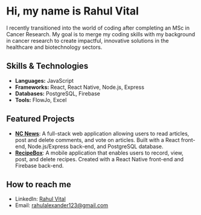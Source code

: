 # Hi, my name is Rahul Vital 

I recently transitioned into the world of coding after completing an MSc in Cancer Research. My goal is to merge my coding skills with my background in cancer research to create impactful, innovative solutions in the healthcare and biotechnology sectors.

## Skills & Technologies
- **Languages:** JavaScript
- **Frameworks:** React, React Native, Node.js, Express
- **Databases:** PostgreSQL, Firebase
- **Tools:** FlowJo, Excel

## Featured Projects
- [**NC News**](https://github.com/rahulvital/nc-news): A full-stack web application allowing users to read articles, post and delete comments, and vote on articles. Built with a React front-end, Node.js/Express back-end, and PostgreSQL database.
- [**RecipeBox**](https://github.com/bitbybit-nc/RecipeBox): A mobile application that enables users to record, view, post, and delete recipes. Created with a React Native front-end and Firebase back-end.

## How to reach me
- LinkedIn: [Rahul Vital](https://www.linkedin.com/in/rahul-v-16a61694/)
- Email: [rahulalexander123@gmail.com](rahulalexander123@gmail.com)

